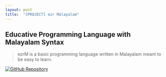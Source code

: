 ```yaml
---
layout: post
title:  "[PROJECT] ezr Malayalam"
---
```


## **Educative Programming Language with Malayalam Syntax**
> ezrM is a basic programming language written in Malayalam meant to be easy to learn.

[![GitHub Repository](https://img.shields.io/badge/GitHub_Repository-black?style=for-the-badge&logo=github&color=FFFFFF&logoColor=000000)](https://github.com/Uralstech/ezrMlang)